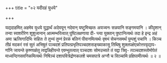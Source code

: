 +++
title = "०२ यदीदहं युधये"

+++

यद्यदाहमित् अहमेव युधये युद्धार्थं अदेवयून् नदेवान् यष्टुमिच्छतः अयज्वनः सन्नयानि सङ्गमयानि । कीदृशान् तन्वा स्वशरीरेण शूशुजानान् आत्मम्भरित्वात् पुष्टिलक्षणाया दी- प्त्या युक्तान् पुष्टानित्यर्थः तदा हे इन्द्र अहं अमा ऋत्विगादिभिः सहितः ते तुभ्यं तुम्नं प्रेरकं बलिनं पीवानमित्यर्थः वृषभं सेचनसमर्थं पुम्पशुं पचानि । किञ्च तीव्रं मदकरं रसं सुतं अभिषुतं पञ्चदशं प्रतिपत्प्रभृतिपञ्चदशसङ्ख्याकासु तिथिषु शुक्लपक्षेएकोत्तरवृद्याप- र्णानि जायन्ते कृष्णपक्षेतु त्वद्वन्निहीयन्ते एवम्भूतत्वात् पञ्चदशः सोमउच्यते तं यद्वा त्रिवृ- त्पञ्चदशस्तोमोपेतं माध्यन्दिनसवनिकमित्यर्थः निषिञ्चं दशापवित्रेद्रोणकलशॆ चमसपात्रे अग्नौ च सिञ्चामि प्रक्षिपामीत्यर्थः ॥ २ ॥